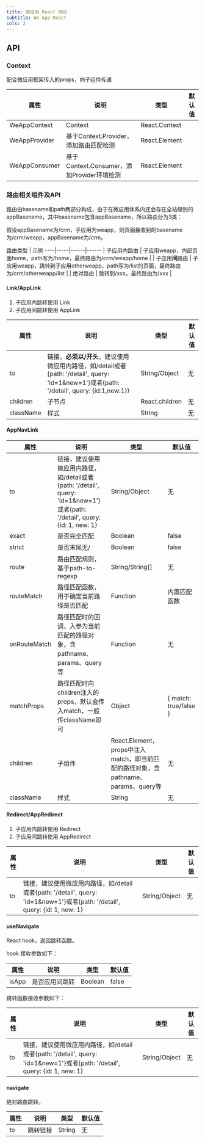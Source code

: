 ```yaml
---
title: 微应用 React 绑定
subtitle: We App React
cols: 2
---
```


## API

### Context

配合微应用框架传入的props，向子组件传递

属性 | 说明 | 类型 | 默认值
----|-----|------|------
| WeAppContext        | Context | React.Context   |  |
| WeAppProvider        | 基于Context.Provider，添加路由匹配检测 | React.Element   |  |
| WeAppConsumer        | 基于Context.Consumer，添加Provider环境检测 | React.Element   |  |

### 路由相关组件及API

路由由basename和path两部分构成，由于在微应用体系内还会存在全站级别的appBasename，其中basename包含appBasename，所以路由分为3类：

假设appBasename为/crm，子应用为weapp，则页面接收到的basename为/crm/weapp，appBasename为/crm。

路由类型 | 示例
----|-----|------|------
| 子应用内路由    | 子应用weapp，内部页面home，path写为/home，最终路由为/crm/weapp/home |
| 子应用**间**路由 | 子应用weapp，跳转到子应用otherweapp，path写为/list的页面，最终路由为/crm/otherweapp/list |
| 绝对路由     | 跳转到/xxx，最终路由为/xxx |

#### Link/AppLink

1. 子应用内跳转使用 Link
2. 子应用间跳转使用 AppLink

属性 | 说明 | 类型 | 默认值
----|-----|------|------
| to        | 链接，**必须以/开头**，建议使用微应用内路径，如/detail或者{path: '/detail', query: 'id=1&new=1'}或者{path: '/detail', query: {id:1,new:1}} | String/Object   | 无 |
| children        | 子节点 | React.children   | 无 |
| className        | 样式 | String   | 无 |

#### AppNavLink

属性 | 说明 | 类型 | 默认值
----|-----|------|------
| to        | 链接，建议使用微应用内路径，如/detail或者{path: '/detail', query: 'id=1&new=1'}或者{path: '/detail', query: {id: 1, new: 1} | String/Object   | 无 |
| exact       | 是否完全匹配 | Boolean   | false |
| strict       | 是否末尾无/ | Boolean   | false |
| route | 路由匹配规则，基于path-to-regexp | String/String[] | 无
| routeMatch       | 路径匹配函数，用于确定当前路径是否匹配 | Function   | 内置匹配函数 |
| onRouteMatch       | 路径匹配时的回调，入参为当前匹配的路径对象，含pathname、params、query等 | Function   | 无 |
| matchProps       | 路径匹配时向children注入的props，默认会传入match，一般传className即可 | Object   | { match: true/false } |
| children        | 子组件 | React.Element，props中注入match，即当前匹配的路径对象，含pathname、params、query等   | 无 |
| className        | 样式 | String   | 无 |

#### Redirect/AppRedirect

1. 子应用内跳转使用 Redirect
2. 子应用间跳转使用 AppRedirect

属性 | 说明 | 类型 | 默认值
----|-----|------|------
| to        | 链接，建议使用微应用内路径，如/detail或者{path: '/detail', query: 'id=1&new=1'}或者{path: '/detail', query: {id: 1, new: 1} | String/Object   | 无 |

#### useNavigate

React hook，返回跳转函数。

hook 接收参数如下：

属性 | 说明 | 类型 | 默认值
----|-----|------|------
| isApp     | 是否应用间跳转 | Boolean   | false |

跳转函数接收参数如下：

属性 | 说明 | 类型 | 默认值
----|-----|------|------
| to        | 链接，建议使用微应用内路径，如/detail或者{path: '/detail', query: 'id=1&new=1'}或者{path: '/detail', query: {id: 1, new: 1} | String/Object   | 无 |

#### navigate

绝对路由跳转。

属性 | 说明 | 类型 | 默认值
----|-----|------|------
| to        | 跳转链接 | String   | 无 |
